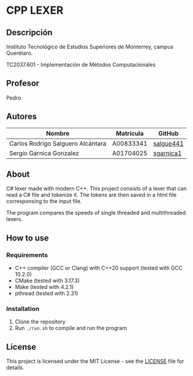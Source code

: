 # CPP LEXER

## Descripción

Instituto Tecnológico de Estudios Superiores de Monterrey, campus Querétaro.

TC2037.601 - Implementación de Métodos Computacionales

## Profesor

Pedro

## Autores

| Nombre                            | Matrícula | GitHub                                    |
| --------------------------------- | --------- | ----------------------------------------- |
| Carlos Rodrigo Salguero Alcántara | A00833341 | [salgue441](https://github.com/salgue441) |
| Sergio Garnica Gonzalez           | A01704025 | [sgarnica1](https://github.com/sgarnica1) |

## About

C# lexer made with modern C++. This project consists of a lexer that can read a C# file
and tokenize it. The tokens are then saved in a html file corresponsing to the input file.

The program compares the speeds of single threaded and multithreaded lexers.

## How to use

### Requirements

- C++ compiler (GCC or Clang) with C++20 support (tested with GCC 10.2.0)
- CMake (tested with 3.17.3)
- Make (tested with 4.2.1)
- pthread (tested with 2.31)

### Installation

1. Clone the repository
2. Run `./run.sh` to compile and run the program

## License

This project is licensed under the MIT License - see the [LICENSE](LICENSE) file for details.
